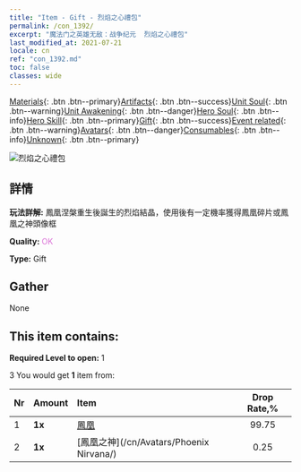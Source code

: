 ```yaml
---
title: "Item - Gift - 烈焰之心禮包"
permalink: /con_1392/
excerpt: "魔法门之英雄无敌：战争纪元  烈焰之心禮包"
last_modified_at: 2021-07-21
locale: cn
ref: "con_1392.md"
toc: false
classes: wide
---
```

 [Materials](/ItemsCN/){: .btn .btn--primary}[Artifacts](/ItemsCN/Artifacts/){: .btn .btn--success}[Unit Soul](/ItemsCN/UnitSoul/){: .btn .btn--warning}[Unit Awakening](/ItemsCN/UnitAwakening/){: .btn .btn--danger}[Hero Soul](/ItemsCN/HeroSoul/){: .btn .btn--info}[Hero Skill](/ItemsCN/HeroSkill/){: .btn .btn--primary}[Gift](/ItemsCN/Gift/){: .btn .btn--success}[Event related](/ItemsCN/Events/){: .btn .btn--warning}[Avatars](/ItemsCN/Avatars/){: .btn .btn--danger}[Consumables](/ItemsCN/Consumables/){: .btn .btn--info}[Unknown](/ItemsCN/Unknown/){: .btn .btn--primary}

 ![烈焰之心禮包](/images/t/i_907006.png)

## 詳情
 **玩法詳解:** 鳳凰涅槃重生後誕生的烈焰結晶，使用後有一定機率獲得鳳凰碎片或鳳凰之神頭像框

 **Quality:** <span style="color: #DA70D6">OK</span>

 **Type:** Gift

## Gather

  None

## This item contains:

 **Required Level to open:** 1

 3 You would get **1** item  from:

  | Nr | Amount |     Item    | Drop Rate,% |
  |:---|:-------|:------------|:---------:|
  | 1 |  **1x** | [鳳凰](/cn/Items/unt_268/) | 99.75 | 
  | 2 |  **1x** | [鳳凰之神](/cn/Avatars/Phoenix Nirvana/) | 0.25 | 
